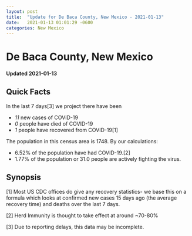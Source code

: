 ```yaml
---
layout: post
title:  "Update for De Baca County, New Mexico - 2021-01-13"
date:   2021-01-13 01:01:29 -0600
categories: New Mexico
---
```


# De Baca County, New Mexico
#### Updated 2021-01-13

## Quick Facts

In the last 7 days[3] we project there have been
- *11* new cases of COVID-19
- *0* people have died of COVID-19
- *1* people have recovered from COVID-19[1]

The population in this census area is 1748. By our calculations:
- 6.52% of the population have had COVID-19.[2]
- 1.77% of the population or 31.0 people are actively fighting the virus.

## Synopsis




[1] Most US CDC offices do give any recovery statistics- we base this on a formula which looks at confirmed new cases
15 days ago (the average recovery time) and deaths over the last 7 days.

[2] Herd Immunity is thought to take effect at around ~70-80%

[3] Due to reporting delays, this data may be incomplete.
 
    